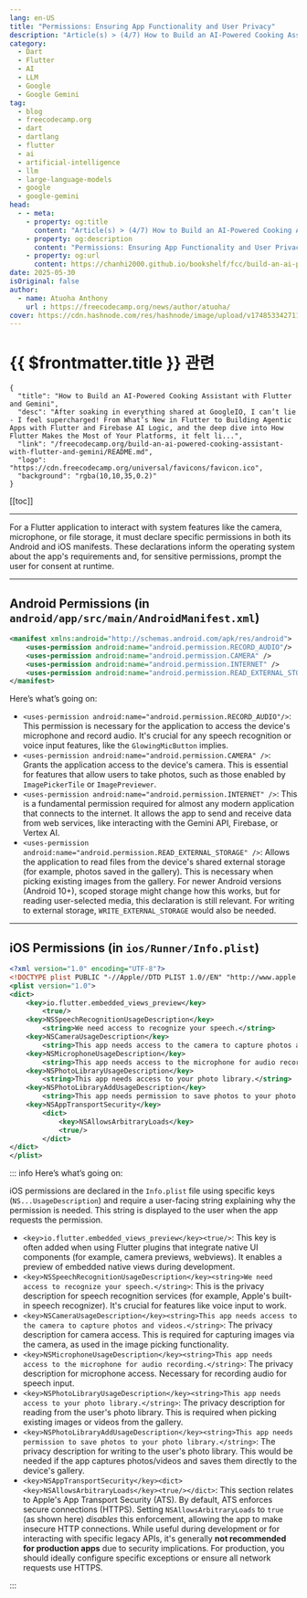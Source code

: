 ```yaml
---
lang: en-US
title: "Permissions: Ensuring App Functionality and User Privacy"
description: "Article(s) > (4/7) How to Build an AI-Powered Cooking Assistant with Flutter and Gemini"
category:
  - Dart
  - Flutter
  - AI
  - LLM
  - Google
  - Google Gemini
tag:
  - blog
  - freecodecamp.org
  - dart
  - dartlang
  - flutter
  - ai
  - artificial-intelligence
  - llm
  - large-language-models
  - google
  - google-gemini
head:
  - - meta:
    - property: og:title
      content: "Article(s) > (4/7) How to Build an AI-Powered Cooking Assistant with Flutter and Gemini"
    - property: og:description
      content: "Permissions: Ensuring App Functionality and User Privacy"
    - property: og:url
      content: https://chanhi2000.github.io/bookshelf/fcc/build-an-ai-powered-cooking-assistant-with-flutter-and-gemini/permissions-ensuring-app-functionality-and-user-privacy.html
date: 2025-05-30
isOriginal: false
author:
  - name: Atuoha Anthony
    url : https://freecodecamp.org/news/author/atuoha/
cover: https://cdn.hashnode.com/res/hashnode/image/upload/v1748533427117/1c8c2384-c6a3-4ad8-ab40-1eee65b2c914.png
---
```


# {{ $frontmatter.title }} 관련

```component VPCard
{
  "title": "How to Build an AI-Powered Cooking Assistant with Flutter and Gemini",
  "desc": "After soaking in everything shared at GoogleIO, I can’t lie - I feel supercharged! From What’s New in Flutter to Building Agentic Apps with Flutter and Firebase AI Logic, and the deep dive into How Flutter Makes the Most of Your Platforms, it felt li...",
  "link": "/freecodecamp.org/build-an-ai-powered-cooking-assistant-with-flutter-and-gemini/README.md",
  "logo": "https://cdn.freecodecamp.org/universal/favicons/favicon.ico",
  "background": "rgba(10,10,35,0.2)"
}
```

[[toc]]

---

<SiteInfo
  name="How to Build an AI-Powered Cooking Assistant with Flutter and Gemini"
  desc="After soaking in everything shared at GoogleIO, I can’t lie - I feel supercharged! From What’s New in Flutter to Building Agentic Apps with Flutter and Firebase AI Logic, and the deep dive into How Flutter Makes the Most of Your Platforms, it felt li..."
  url="https://freecodecamp.org/news/build-an-ai-powered-cooking-assistant-with-flutter-and-gemini#heading-permissions-ensuring-app-functionality-and-user-privacy"
  logo="https://cdn.freecodecamp.org/universal/favicons/favicon.ico"
  preview="https://cdn.hashnode.com/res/hashnode/image/upload/v1748533427117/1c8c2384-c6a3-4ad8-ab40-1eee65b2c914.png"/>

For a Flutter application to interact with system features like the camera, microphone, or file storage, it must declare specific permissions in both its Android and iOS manifests. These declarations inform the operating system about the app's requirements and, for sensitive permissions, prompt the user for consent at runtime.

---

## Android Permissions (in <VPIcon icon="fas fa-folder-open"/>`android/app/src/main/`<VPIcon icon="fa-brands fa-android"/>`AndroidManifest.xml`)

```xml title="AndroidManifest.xml"
<manifest xmlns:android="http://schemas.android.com/apk/res/android">
    <uses-permission android:name="android.permission.RECORD_AUDIO"/>
    <uses-permission android:name="android.permission.CAMERA" />
    <uses-permission android:name="android.permission.INTERNET" />
    <uses-permission android:name="android.permission.READ_EXTERNAL_STORAGE" />
</manifest>
```

Here’s what’s going on:

- `<uses-permission android:name="android.permission.RECORD_AUDIO"/>`: This permission is necessary for the application to access the device's microphone and record audio. It's crucial for any speech recognition or voice input features, like the `GlowingMicButton` implies.
- `<uses-permission android:name="android.permission.CAMERA" />`: Grants the application access to the device's camera. This is essential for features that allow users to take photos, such as those enabled by `ImagePickerTile` or `ImagePreviewer`.
- `<uses-permission android:name="android.permission.INTERNET" />`: This is a fundamental permission required for almost any modern application that connects to the internet. It allows the app to send and receive data from web services, like interacting with the Gemini API, Firebase, or Vertex AI.
- `<uses-permission android:name="android.permission.READ_EXTERNAL_STORAGE" />`: Allows the application to read files from the device's shared external storage (for example, photos saved in the gallery). This is necessary when picking existing images from the gallery. For newer Android versions (Android 10+), scoped storage might change how this works, but for reading user-selected media, this declaration is still relevant. For writing to external storage, `WRITE_EXTERNAL_STORAGE` would also be needed.

---

## iOS Permissions (in <VPIcon icon="fas fa-folderopen"/>`ios/Runner/`<VPIcon icon="fa-brands fa-apple"/>`Info.plist`)

```xml title="ios/Runner/Info.plist"
<?xml version="1.0" encoding="UTF-8"?>
<!DOCTYPE plist PUBLIC "-//Apple//DTD PLIST 1.0//EN" "http://www.apple.com/DTDs/PropertyList-1.0.dtd">
<plist version="1.0">
<dict>
    <key>io.flutter.embedded_views_preview</key>
        <true/>
    <key>NSSpeechRecognitionUsageDescription</key>
        <string>We need access to recognize your speech.</string>
    <key>NSCameraUsageDescription</key>
        <string>This app needs access to the camera to capture photos and videos.</string>
    <key>NSMicrophoneUsageDescription</key>
        <string>This app needs access to the microphone for audio recording.</string>
    <key>NSPhotoLibraryUsageDescription</key>
        <string>This app needs access to your photo library.</string>
    <key>NSPhotoLibraryAddUsageDescription</key>
        <string>This app needs permission to save photos to your photo library.</string>
    <key>NSAppTransportSecurity</key>
        <dict>
            <key>NSAllowsArbitraryLoads</key>
            <true/>
        </dict>
</dict>
</plist>
```

::: info Here’s what’s going on:

iOS permissions are declared in the <VPIcon icon="fa-brands fa-apple"/>`Info.plist` file using specific keys (`NS...UsageDescription`) and require a user-facing string explaining why the permission is needed. This string is displayed to the user when the app requests the permission.

- `<key>io.flutter.embedded_views_preview</key><true/>`: This key is often added when using Flutter plugins that integrate native UI components (for example, camera previews, webviews). It enables a preview of embedded native views during development.
- `<key>NSSpeechRecognitionUsageDescription</key><string>We need access to recognize your speech.</string>`: This is the privacy description for speech recognition services (for example, Apple's built-in speech recognizer). It's crucial for features like voice input to work.
- `<key>NSCameraUsageDescription</key><string>This app needs access to the camera to capture photos and videos.</string>`: The privacy description for camera access. This is required for capturing images via the camera, as used in the image picking functionality.
- `<key>NSMicrophoneUsageDescription</key><string>This app needs access to the microphone for audio recording.</string>`: The privacy description for microphone access. Necessary for recording audio for speech input.
- `<key>NSPhotoLibraryUsageDescription</key><string>This app needs access to your photo library.</string>`: The privacy description for reading from the user's photo library. This is required when picking existing images or videos from the gallery.
- `<key>NSPhotoLibraryAddUsageDescription</key><string>This app needs permission to save photos to your photo library.</string>`: The privacy description for writing to the user's photo library. This would be needed if the app captures photos/videos and saves them directly to the device's gallery.
- `<key>NSAppTransportSecurity</key><dict><key>NSAllowsArbitraryLoads</key><true/></dict>`: This section relates to Apple's App Transport Security (ATS). By default, ATS enforces secure connections (HTTPS). Setting `NSAllowsArbitraryLoads` to `true` (as shown here) *disables* this enforcement, allowing the app to make insecure HTTP connections. While useful during development or for interacting with specific legacy APIs, it's generally **not recommended for production apps** due to security implications. For production, you should ideally configure specific exceptions or ensure all network requests use HTTPS.

:::
